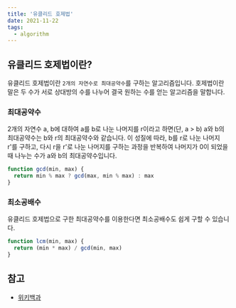 ```yaml
---
title: '유클리드 호제법'
date: 2021-11-22
tags:
  - algorithm
---
```


## 유클리드 호제법이란?

유클리드 호제법이란 `2개의 자연수로 최대공약수`를 구하는 알고리즘입니다. 호제법이란 말은 두 수가 서로 상대방의 수를 나누어 결국 원하는 수를 얻는 알고리즘을 말합니다.

### 최대공약수

2개의 자연수 a, b에 대하여 a를 b로 나눈 나머지를 r이라고 하면(단, a > b) a와 b의 최대공약수는 b와 r의 최대공약수와 같습니다. 이 성질에 따라, b를 r로 나눈 나머지 r'를 구하고, 다시 r을 r'로 나눈 나머지를 구하는 과정을 반복하여 나머지가 0이 되었을 때 나누는 수가 a와 b의 최대공약수입니다.

```jsx
function gcd(min, max) {
  return min % max ? gcd(max, min % max) : max
}
```

### 최소공배수

유클리드 호제법으로 구한 최대공약수를 이용한다면 최소공배수도 쉽게 구할 수 있습니다.

```jsx
function lcm(min, max) {
  return (min * max) / gcd(min, max)
}
```

## 참고

- [위키백과](https://ko.wikipedia.org/wiki/%EC%9C%A0%ED%81%B4%EB%A6%AC%EB%93%9C_%ED%98%B8%EC%A0%9C%EB%B2%95)
